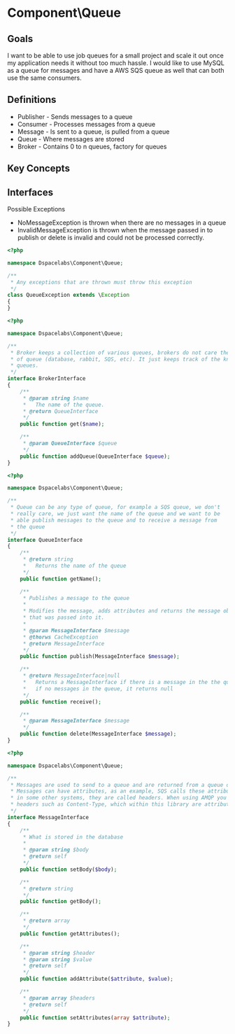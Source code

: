 Component\Queue
===============

## Goals

I want to be able to use job queues for a small project and scale it out once my
application needs it without too much hassle. I would like to use MySQL as a
queue for messages and have a AWS SQS queue as well that can both use the same
consumers.

## Definitions

* Publisher - Sends messages to a queue
* Consumer  - Processes messages from a queue
* Message   - Is sent to a queue, is pulled from a queue
* Queue     - Where messages are stored
* Broker    - Contains 0 to n queues, factory for queues

## Key Concepts

## Interfaces

Possible Exceptions

- NoMessageException is thrown when there are no messages in a queue
- InvalidMessageException is thrown when the message passed in to publish or
  delete is invalid and could not be processed correctly.

```php
<?php

namespace Dspacelabs\Component\Queue;

/**
 * Any exceptions that are thrown must throw this exception
 */
class QueueException extends \Exception
{
}
```

```php
<?php

namespace Dspacelabs\Component\Queue;

/**
 * Broker keeps a collection of various queues, brokers do not care the type
 * of queue (database, rabbit, SQS, etc). It just keeps track of the known
 * queues.
 */
interface BrokerInterface
{
    /**
     * @param string $name
     *   The name of the queue.
     * @return QueueInterface
     */
    public function get($name);

    /**
     * @param QueueInterface $queue
     */
    public function addQueue(QueueInterface $queue);
}
```

```php
<?php

namespace Dspacelabs\Component\Queue;

/**
 * Queue can be any type of queue, for example a SQS queue, we don't
 * really care, we just want the name of the queue and we want to be
 * able publish messages to the queue and to receive a message from
 * the queue
 */
interface QueueInterface
{
    /**
     * @return string
     *   Returns the name of the queue
     */
    public function getName();

    /**
     * Publishes a message to the queue
     *
     * Modifies the message, adds attributes and returns the message object
     * that was passed into it.
     *
     * @param MessageInterface $message
     * @thorws CacheException
     * @return MessageInterface
     */
    public function publish(MessageInterface $message);

    /**
     * @return MessageInterface|null
     *   Returns a MessageInterface if there is a message in the the queue or
     *   if no messages in the queue, it returns null
     */
    public function receive();

    /**
     * @param MessageInterface $message
     */
    public function delete(MessageInterface $message);
}
```

```php
<?php

namespace Dspacelabs\Component\Queue;

/**
 * Messages are used to send to a queue and are returned from a queue object.
 * Messages can have attributes, as an example, SQS calls these attributes, but
 * in some other systems, they are called headers. When using AMQP you can set
 * headers such as Content-Type, which within this library are attributes.
 */
interface MessageInterface
{
    /**
     * What is stored in the database
     *
     * @param string $body
     * @return self
     */
    public function setBody($body);

    /**
     * @return string
     */
    public function getBody();

    /**
     * @return array
     */
    public function getAttributes();

    /**
     * @param string $header
     * @param string $value
     * @return self
     */
    public function addAttribute($attribute, $value);

    /**
     * @param array $headers
     * @return self
     */
    public function setAttributes(array $attribute);
}
```
